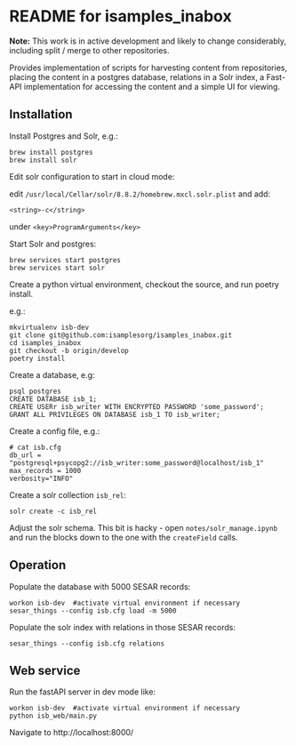 # README for isamples_inabox

**Note:** This work is in active development and likely to change 
considerably, including split / merge to other repositories.

Provides implementation of scripts for harvesting content from 
repositories, placing the content in a postgres database, relations
in a Solr index, a Fast-API implementation for accessing the content 
and a simple UI for viewing. 

## Installation

Install Postgres and Solr, e.g.:
```
brew install postgres
brew install solr
```

Edit solr configuration to start in cloud mode:

edit `/usr/local/Cellar/solr/8.8.2/homebrew.mxcl.solr.plist` and add:
```
<string>-c</string>  
```
under `<key>ProgramArguments</key>`

Start Solr and postgres:
```
brew services start postgres
brew services start solr
```

Create a python virtual environment, checkout the source, and run poetry install.

e.g.:
```
mkvirtualenv isb-dev
git clone git@github.com:isamplesorg/isamples_inabox.git
cd isamples_inabox
git checkout -b origin/develop
poetry install
```

Create a database, e.g:
```
psql postgres
CREATE DATABASE isb_1;
CREATE USERr isb_writer WITH ENCRYPTED PASSWORD 'some_password';
GRANT ALL PRIVILEGES ON DATABASE isb_1 TO isb_writer;
```

Create a config file, e.g.:
```
# cat isb.cfg
db_url = "postgresql+psycopg2://isb_writer:some_password@localhost/isb_1"
max_records = 1000
verbosity="INFO"
```

Create a solr collection `isb_rel`:
```
solr create -c isb_rel
```

Adjust the solr schema. This bit is hacky - open `notes/solr_manage.ipynb` 
and run the blocks down to the one with the `createField` calls. 

## Operation

Populate the database with 5000 SESAR records:

```
workon isb-dev  #activate virtual environment if necessary
sesar_things --config isb.cfg load -m 5000
```

Populate the solr index with relations in those SESAR records:
```
sesar_things --config isb.cfg relations
```

## Web service

Run the fastAPI server in dev mode like:
```
workon isb-dev  #activate virtual environment if necessary
python isb_web/main.py
```

Navigate to http://localhost:8000/



